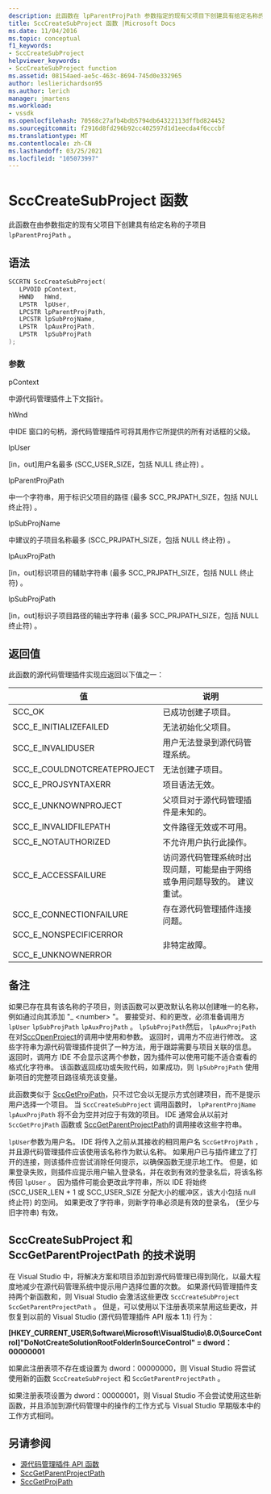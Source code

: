 ```yaml
---
description: 此函数在 lpParentProjPath 参数指定的现有父项目下创建具有给定名称的子项目。
title: SccCreateSubProject 函数 |Microsoft Docs
ms.date: 11/04/2016
ms.topic: conceptual
f1_keywords:
- SccCreateSubProject
helpviewer_keywords:
- SccCreateSubProject function
ms.assetid: 08154aed-ae5c-463c-8694-745d0e332965
author: leslierichardson95
ms.author: lerich
manager: jmartens
ms.workload:
- vssdk
ms.openlocfilehash: 70568c27afb4bdb5794db64322113dffbd824452
ms.sourcegitcommit: f2916d8fd296b92cc402597d1d1eecda4f6cccbf
ms.translationtype: MT
ms.contentlocale: zh-CN
ms.lasthandoff: 03/25/2021
ms.locfileid: "105073997"
---
```

# <a name="scccreatesubproject-function"></a>SccCreateSubProject 函数
此函数在由参数指定的现有父项目下创建具有给定名称的子项目 `lpParentProjPath` 。

## <a name="syntax"></a>语法

```cpp
SCCRTN SccCreateSubProject(
   LPVOID pContext,
   HWND   hWnd,
   LPSTR  lpUser,
   LPCSTR lpParentProjPath,
   LPCSTR lpSubProjName,
   LPSTR  lpAuxProjPath,
   LPSTR  lpSubProjPath
);
```

### <a name="parameters"></a>参数
 pContext

中源代码管理插件上下文指针。

 hWnd

中IDE 窗口的句柄，源代码管理插件可将其用作它所提供的所有对话框的父级。

 lpUser

[in，out]用户名最多 (SCC_USER_SIZE，包括 NULL 终止符) 。

 lpParentProjPath

中一个字符串，用于标识父项目的路径 (最多 SCC_PRJPATH_SIZE，包括 NULL 终止符) 。

 lpSubProjName

中建议的子项目名称最多 (SCC_PRJPATH_SIZE，包括 NULL 终止符) 。

 lpAuxProjPath

[in，out]标识项目的辅助字符串 (最多 SCC_PRJPATH_SIZE，包括 NULL 终止符) 。

 lpSubProjPath

[in，out]标识子项目路径的输出字符串 (最多 SCC_PRJPATH_SIZE，包括 NULL 终止符) 。

## <a name="return-value"></a>返回值
 此函数的源代码管理插件实现应返回以下值之一：

|值|说明|
|-----------|-----------------|
|SCC_OK|已成功创建子项目。|
|SCC_E_INITIALIZEFAILED|无法初始化父项目。|
|SCC_E_INVALIDUSER|用户无法登录到源代码管理系统。|
|SCC_E_COULDNOTCREATEPROJECT|无法创建子项目。|
|SCC_E_PROJSYNTAXERR|项目语法无效。|
|SCC_E_UNKNOWNPROJECT|父项目对于源代码管理插件是未知的。|
|SCC_E_INVALIDFILEPATH|文件路径无效或不可用。|
|SCC_E_NOTAUTHORIZED|不允许用户执行此操作。|
|SCC_E_ACCESSFAILURE|访问源代码管理系统时出现问题，可能是由于网络或争用问题导致的。 建议重试。|
|SCC_E_CONNECTIONFAILURE|存在源代码管理插件连接问题。|
|SCC_E_NONSPECIFICERROR<br /><br /> SCC_E_UNKNOWNERROR|非特定故障。|

## <a name="remarks"></a>备注
 如果已存在具有该名称的子项目，则该函数可以更改默认名称以创建唯一的名称，例如通过向其添加 "_ \<number> "。 要接受对、和的更改，必须准备调用方 `lpUser` `lpSubProjPath` `lpAuxProjPath` 。 `lpSubProjPath`然后， `lpAuxProjPath` 在对[SccOpenProject](../extensibility/sccopenproject-function.md)的调用中使用和参数。 返回时，调用方不应进行修改。 这些字符串为源代码管理插件提供了一种方法，用于跟踪需要与项目关联的信息。 返回时，调用方 IDE 不会显示这两个参数，因为插件可以使用可能不适合查看的格式化字符串。 该函数返回成功或失败代码，如果成功，则 `lpSubProjPath` 使用新项目的完整项目路径填充该变量。

 此函数类似于 [SccGetProjPath](../extensibility/sccgetprojpath-function.md)，只不过它会以无提示方式创建项目，而不是提示用户选择一个项目。 当 `SccCreateSubProject` 调用函数时， `lpParentProjName` `lpAuxProjPath` 将不会为空并对应于有效的项目。 IDE 通常会从以前对 `SccGetProjPath` 函数或 [SccGetParentProjectPath](../extensibility/sccgetparentprojectpath-function.md)的调用接收这些字符串。

 `lpUser`参数为用户名。 IDE 将传入之前从其接收的相同用户名 `SccGetProjPath` ，并且源代码管理插件应该使用该名称作为默认名称。 如果用户已与插件建立了打开的连接，则该插件应尝试消除任何提示，以确保函数无提示地工作。 但是，如果登录失败，则插件应提示用户输入登录名，并在收到有效的登录名后，将该名称传回 `lpUser` 。 因为插件可能会更改此字符串，所以 IDE 将始终 (SCC_USER_LEN + 1 或 SCC_USER_SIZE 分配大小的缓冲区，该大小包括 null 终止符) 的空间。 如果更改了字符串，则新字符串必须是有效的登录名， (至少与旧字符串) 有效。

## <a name="technical-notes-for-scccreatesubproject-and-sccgetparentprojectpath"></a>SccCreateSubProject 和 SccGetParentProjectPath 的技术说明
 在 Visual Studio 中，将解决方案和项目添加到源代码管理已得到简化，以最大程度地减少在源代码管理系统中提示用户选择位置的次数。 如果源代码管理插件支持两个新函数和，则 Visual Studio 会激活这些更改 `SccCreateSubProject` `SccGetParentProjectPath` 。 但是，可以使用以下注册表项来禁用这些更改，并恢复到以前的 Visual Studio (源代码管理插件 API 版本 1.1) 行为：

 **[HKEY_CURRENT_USER\Software\Microsoft\VisualStudio\8.0\SourceControl]"DoNotCreateSolutionRootFolderInSourceControl" = dword：00000001**

 如果此注册表项不存在或设置为 dword：00000000，则 Visual Studio 将尝试使用新的函数 `SccCreateSubProject` 和 `SccGetParentProjectPath` 。

 如果注册表项设置为 dword：00000001，则 Visual Studio 不会尝试使用这些新函数，并且添加到源代码管理中的操作的工作方式与 Visual Studio 早期版本中的工作方式相同。

## <a name="see-also"></a>另请参阅
- [源代码管理插件 API 函数](../extensibility/source-control-plug-in-api-functions.md)
- [SccGetParentProjectPath](../extensibility/sccgetparentprojectpath-function.md)
- [SccGetProjPath](../extensibility/sccgetprojpath-function.md)
